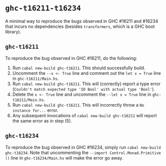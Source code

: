 # `ghc-t16211-t16234`

A minimal way to reproduce the bugs observed in GHC #16211 and #16234 that
incurs no dependencies (besides `transformers`, which is a GHC boot library).

## `ghc-t16211`

To reproduce the bug observed in GHC #16211, do the following:

1. Run `cabal new-build ghc-t16211`. This should successfully build.
2. Uncomment the `--x <- True` line and comment out the `let x = True` line in
   `ghc-t16211/Main.hs`.
3. Run `cabal new-build ghc-t16211`. This will (correctly) report a type error
   (`Couldn't match expected type 'IO Bool' with actual type 'Bool'`).
4. Delete the `x <- True` line and uncomment the `--let x = True` line in
   `ghc-t16211/Main.hs`.
5. Run `cabal new-build ghc-t16211`. This will incorrectly throw a
   `No instance for...` error.
6. Any subsequent invocations of `cabal new-build ghc-t16211` will report
   the same error as in step (5).

## `ghc-t16234`

To reproduce the bug observed in GHC #16234, simply run
`cabal new-build ghc-t16234`. Note that uncommenting the
`--import Control.Monad.Primitive ()` line in `ghc-t16234/Main.hs` will
make the error go away.
